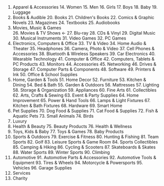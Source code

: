 1. Apparel & Accessories
    14. Women
    15. Men
    16. Girls
    17. Boys
    18. Baby
    19. Luggage
2. Books & Audible
    20. Books
    21. Children's Books
    22. Comics & Graphic Novels
    23. Magazines
    24. Textbooks
    25. Audiobooks
3. Movies, Music & Games  
    26. Movies & TV Shows <-
    27. Blu-ray
    28. CDs & Vinyl
    29. Digital Music
    30. Musical Instruments
    31. Video Games
    32. PC Games
4. Electronics, Computers & Office
    33. TV & Video
    34. Home Audio & Theater
    35. Headphones
    36. Camera, Photo & Video
    37. Cell Phones & Accessories
    38. Bluetooth & Wireless Speakers
    39. Car Electronics
    40. Wearable Technology
    41. Computer & Office
        42. Computers, Tablets & PC Products
        43. Monitors
        44. Accessories
        45. Networking
        46. Drives & Storage
        47. Computer Parts & Components
        48. Software
        49. Printers & Ink
        50. Office & School Supplies
5. Home, Garden & Tools
    51. Home Decor
    52. Furniture
    53. Kitchen & Dining
    54. Bed & Bath
    55. Garden & Outdoors
    56. Mattresses
    57. Lighting
    58. Storage & Organization
    59. Appliances
    60. Fine Arts
    61. Collectibles
    62. Arts, Crafts & Sewing
    63. Event & Party Supplies
    64. Home Improvement
    65. Power & Hand Tools
    66. Lamps & Light Fixtures
    67. Kitchen & Bath Fixtures
    68. Hardware
    69. Smart Home
6. Pet Supplies
    70. Dog Food & Supplies
    71. Cat Food & Supplies
    72. Fish & Aquatic Pets
    73. Small Animals
    74. Birds
7. Luxury
8. Health & Beauty
    75. Beauty Products
    76. Health & Wellness
9. Toys, Kids & Baby
    77. Toys & Games
    78. Baby Products
10. Sports & Outdoors
    79. Exercise & Fitness
    80. Hunting & Fishing
    81. Team Sports
    82. Golf
    83. Leisure Sports & Game Room
    84. Sports Collectibles
    85. Camping & Hiking
    86. Cycling & Scooters
    87. Skateboards & Skates
    88. Water Sports
    89. Winter Sports
    90. Climbing
11. Automotive
    91. Automotive Parts & Accessories
    92. Automotive Tools & Equipment
    93. Tires & Wheels
    94. Motorcycle & Powersports
    95. Vehicles
    96. Garage Supplies
12. Services
13. Charity